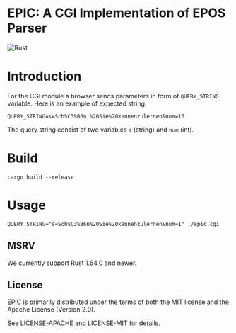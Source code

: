 # EPIC: A CGI Implementation of EPOS Parser

![Rust](https://img.shields.io/badge/rust-stable-brightgreen.svg)

# Introduction

For the CGI module a browser sends parameters in form of ```QUERY_STRING``` variable.
Here is an example of expected string:
```
QUERY_STRING=s=Sch%C3%B6n,%20Sie%20kennenzulernen&num=10
```
The query string consist of two variables ```s``` (string) and ```num``` (int).

# Build

```
cargo build --release
```

# Usage

```agsl
QUERY_STRING="s=Sch%C3%B6n%20Sie%20kennenzulernen&num=1" ./epic.cgi
```

[//]: # (```toml)

[//]: # ([dependencies])

[//]: # (config = "0.13.1")

[//]: # (```)

[//]: # ()
[//]: # (### Feature flags)

[//]: # ()
[//]: # ( - `ini` - Adds support for reading INI files)

[//]: # ( - `json` - Adds support for reading JSON files)

[//]: # ( - `yaml` - Adds support for reading YAML files)

[//]: # ( - `toml` - Adds support for reading TOML files)

[//]: # ( - `ron` - Adds support for reading RON files)

[//]: # ( - `json5` - Adds support for reading JSON5 files)

[//]: # ()
[//]: # (### Support for custom formats)

[//]: # ()
[//]: # (Library provides out of the box support for most renowned data formats such as JSON or Yaml. Nonetheless, it contains an extensibility point - a `Format` trait that, once implemented, allows seamless integration with library's APIs using custom, less popular or proprietary data formats.)

[//]: # ()
[//]: # (See [custom_format]&#40;https://github.com/mehcode/config-rs/tree/master/examples/custom_format&#41; example for more information.)

[//]: # ()
[//]: # (### More)

[//]: # ()
[//]: # (See the [documentation]&#40;https://docs.rs/config&#41; or [examples]&#40;https://github.com/mehcode/config-rs/tree/master/examples&#41; for)

[//]: # (more usage information.)

## MSRV

We currently support Rust 1.64.0 and newer.

## License

EPIC is primarily distributed under the terms of both the MIT license and the Apache License (Version 2.0).

See LICENSE-APACHE and LICENSE-MIT for details.
